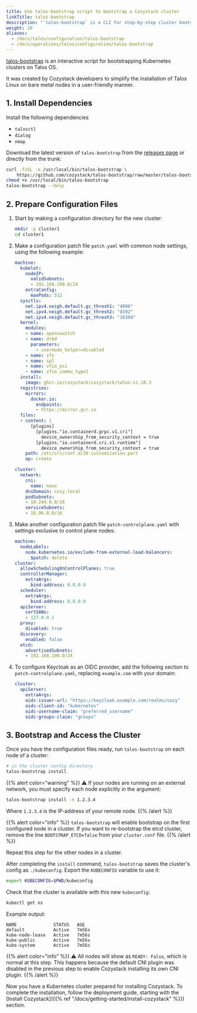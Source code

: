 ```yaml
---
title: Use talos-bootstrap script to bootstrap a Cozystack cluster
linkTitle: talos-bootstrap
description: "`talos-bootstrap` is a CLI for step-by-step cluster bootstrapping, made by Cozystack devs.<br> Recommended for first deployments."
weight: 10
aliases:
  - /docs/talos/configuration/talos-bootstrap
  - /docs/operations/talos/configuration/talos-bootstrap
---
```


[talos-bootstrap](https://github.com/cozystack/talos-bootstrap/) is an interactive script for bootstrapping Kubernetes clusters on Talos OS.

It was created by Cozystack developers to simplify the installation of Talos Linux on bare metal nodes in a user-friendly manner.

## 1. Install Dependencies

Install the following dependencies

- `talosctl`
- `dialog`
- `nmap`

Download the latest version of `talos-bootstrap` from the [releases page](https://github.com/cozystack/talos-bootstrap/releases) or directly from the trunk:

```bash
curl -fsSL -o /usr/local/bin/talos-bootstrap \
    https://github.com/cozystack/talos-bootstrap/raw/master/talos-bootstrap
chmod +x /usr/local/bin/talos-bootstrap
talos-bootstrap --help
```

## 2. Prepare Configuration Files

1.  Start by making a configuration directory for the new cluster:

    ```bash
    mkdir -p cluster1
    cd cluster1
    ```

1.  Make a configuration patch file `patch.yaml` with common node settings, using the following example:

    ```yaml
    machine:
      kubelet:
        nodeIP:
          validSubnets:
          - 192.168.100.0/24
        extraConfig:
          maxPods: 512
      sysctls:
        net.ipv4.neigh.default.gc_thresh1: "4096"
        net.ipv4.neigh.default.gc_thresh2: "8192"
        net.ipv4.neigh.default.gc_thresh3: "16384"
      kernel:
        modules:
        - name: openvswitch
        - name: drbd
          parameters:
            - usermode_helper=disabled
        - name: zfs
        - name: spl
        - name: vfio_pci
        - name: vfio_iommu_type1
      install:
        image: ghcr.io/cozystack/cozystack/talos:v1.10.3
      registries:
        mirrors:
          docker.io:
            endpoints:
            - https://mirror.gcr.io
      files:
      - content: |
          [plugins]
            [plugins."io.containerd.grpc.v1.cri"]
              device_ownership_from_security_context = true
            [plugins."io.containerd.cri.v1.runtime"]
              device_ownership_from_security_context = true
        path: /etc/cri/conf.d/20-customization.part
        op: create

    cluster:
      network:
        cni:
          name: none
        dnsDomain: cozy.local
        podSubnets:
        - 10.244.0.0/16
        serviceSubnets:
        - 10.96.0.0/16
    ```

1.  Make another configuration patch file `patch-controlplane.yaml` with settings exclusive to control plane nodes:

    ```yaml
    machine:
      nodeLabels:
        node.kubernetes.io/exclude-from-external-load-balancers:
          $patch: delete
    cluster:
      allowSchedulingOnControlPlanes: true
      controllerManager:
        extraArgs:
          bind-address: 0.0.0.0
      scheduler:
        extraArgs:
          bind-address: 0.0.0.0
      apiServer:
        certSANs:
        - 127.0.0.1
      proxy:
        disabled: true
      discovery:
        enabled: false
      etcd:
        advertisedSubnets:
        - 192.168.100.0/24
    ```

1.  To configure Keycloak as an OIDC provider, add the following section to `patch-controlplane.yaml`, replacing `example.com` with your domain:

    ```yaml
    cluster:
      apiServer:
        extraArgs:
        oidc-issuer-url: "https://keycloak.example.com/realms/cozy"
        oidc-client-id: "kubernetes"
        oidc-username-claim: "preferred_username"
        oidc-groups-claim: "groups"
    ```

## 3. Bootstrap and Access the Cluster

Once you have the configuration files ready, run `talos-bootstrap` on each node of a cluster:

```bash
# in the cluster config directory
talos-bootstrap install
```

{{% alert color="warning" %}}
:warning: If your nodes are running on an external network, you must specify each node explicitly in the argument:
```bash
talos-bootstrap install -n 1.2.3.4
```

Where `1.2.3.4` is the IP-address of your remote node.
{{% /alert %}}

{{% alert color="info" %}}
`talos-bootstrap` will enable bootstrap on the first configured node in a cluster.
If you want to re-bootstrap the etcd cluster, remove the line `BOOTSTRAP_ETCD=false` from your `cluster.conf` file.
{{% /alert %}}

Repeat this step for the other nodes in a cluster.

After completing the `install` command, `talos-bootstrap` saves the cluster's config as `./kubeconfig`.
Export the `KUBECONFIG` variable to use it:

```bash
export KUBECONFIG=$PWD/kubeconfig
```

Check that the cluster is available with this new `kubeconfig`:

```bash
kubectl get ns
```

Example output:

```console
NAME              STATUS   AGE
default           Active   7m56s
kube-node-lease   Active   7m56s
kube-public       Active   7m56s
kube-system       Active   7m56s
```

{{% alert color="info" %}}
:warning: All nodes will show as `READY: False`, which is normal at this step.
This happens because the default CNI plugin was disabled in the previous step to enable Cozystack installing its own CNI plugin.
{{% /alert %}}

Now you have a Kubernetes cluster prepared for installing Cozystack.
To complete the installation, follow the deployment guide, starting with the
[Install Cozystack]({{% ref "/docs/getting-started/install-cozystack" %}}) section.
